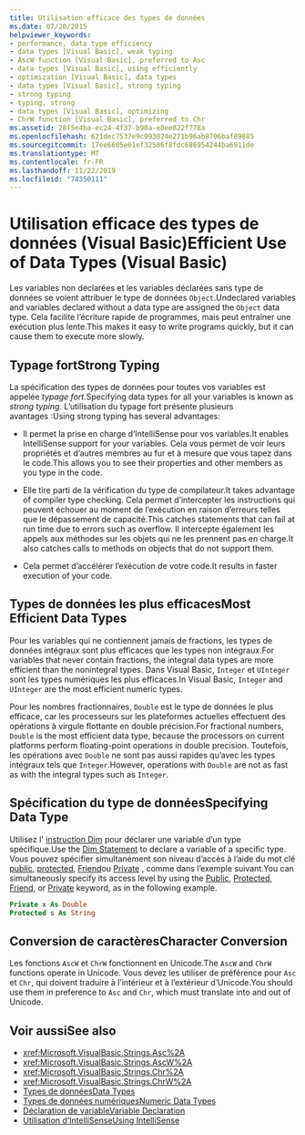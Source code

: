 ```yaml
---
title: Utilisation efficace des types de données
ms.date: 07/20/2015
helpviewer_keywords:
- performance, data type efficiency
- data types [Visual Basic], weak typing
- AscW function [Visual Basic], preferred to Asc
- data types [Visual Basic], using efficiently
- optimization [Visual Basic], data types
- data types [Visual Basic], strong typing
- strong typing
- typing, strong
- data types [Visual Basic], optimizing
- ChrW function [Visual Basic], preferred to Chr
ms.assetid: 28f5e4ba-ec24-4f37-b90a-e8ee822f778a
ms.openlocfilehash: 621dec7537e9c993024e271b96ab8706baf89885
ms.sourcegitcommit: 17ee6605e01ef32506f8fdc686954244ba6911de
ms.translationtype: MT
ms.contentlocale: fr-FR
ms.lasthandoff: 11/22/2019
ms.locfileid: "74350111"
---
```

# <a name="efficient-use-of-data-types-visual-basic"></a><span data-ttu-id="bf2be-102">Utilisation efficace des types de données (Visual Basic)</span><span class="sxs-lookup"><span data-stu-id="bf2be-102">Efficient Use of Data Types (Visual Basic)</span></span>
<span data-ttu-id="bf2be-103">Les variables non déclarées et les variables déclarées sans type de données se voient attribuer le type de données `Object`.</span><span class="sxs-lookup"><span data-stu-id="bf2be-103">Undeclared variables and variables declared without a data type are assigned the `Object` data type.</span></span> <span data-ttu-id="bf2be-104">Cela facilite l’écriture rapide de programmes, mais peut entraîner une exécution plus lente.</span><span class="sxs-lookup"><span data-stu-id="bf2be-104">This makes it easy to write programs quickly, but it can cause them to execute more slowly.</span></span>

## <a name="strong-typing"></a><span data-ttu-id="bf2be-105">Typage fort</span><span class="sxs-lookup"><span data-stu-id="bf2be-105">Strong Typing</span></span>
 <span data-ttu-id="bf2be-106">La spécification des types de données pour toutes vos variables est appelée *typage fort*.</span><span class="sxs-lookup"><span data-stu-id="bf2be-106">Specifying data types for all your variables is known as *strong typing*.</span></span> <span data-ttu-id="bf2be-107">L’utilisation du typage fort présente plusieurs avantages :</span><span class="sxs-lookup"><span data-stu-id="bf2be-107">Using strong typing has several advantages:</span></span>

- <span data-ttu-id="bf2be-108">Il permet la prise en charge d’IntelliSense pour vos variables.</span><span class="sxs-lookup"><span data-stu-id="bf2be-108">It enables IntelliSense support for your variables.</span></span> <span data-ttu-id="bf2be-109">Cela vous permet de voir leurs propriétés et d’autres membres au fur et à mesure que vous tapez dans le code.</span><span class="sxs-lookup"><span data-stu-id="bf2be-109">This allows you to see their properties and other members as you type in the code.</span></span>

- <span data-ttu-id="bf2be-110">Elle tire parti de la vérification du type de compilateur.</span><span class="sxs-lookup"><span data-stu-id="bf2be-110">It takes advantage of compiler type checking.</span></span> <span data-ttu-id="bf2be-111">Cela permet d’intercepter les instructions qui peuvent échouer au moment de l’exécution en raison d’erreurs telles que le dépassement de capacité.</span><span class="sxs-lookup"><span data-stu-id="bf2be-111">This catches statements that can fail at run time due to errors such as overflow.</span></span> <span data-ttu-id="bf2be-112">Il intercepte également les appels aux méthodes sur les objets qui ne les prennent pas en charge.</span><span class="sxs-lookup"><span data-stu-id="bf2be-112">It also catches calls to methods on objects that do not support them.</span></span>

- <span data-ttu-id="bf2be-113">Cela permet d’accélérer l’exécution de votre code.</span><span class="sxs-lookup"><span data-stu-id="bf2be-113">It results in faster execution of your code.</span></span>

## <a name="most-efficient-data-types"></a><span data-ttu-id="bf2be-114">Types de données les plus efficaces</span><span class="sxs-lookup"><span data-stu-id="bf2be-114">Most Efficient Data Types</span></span>
 <span data-ttu-id="bf2be-115">Pour les variables qui ne contiennent jamais de fractions, les types de données intégraux sont plus efficaces que les types non intégraux.</span><span class="sxs-lookup"><span data-stu-id="bf2be-115">For variables that never contain fractions, the integral data types are more efficient than the nonintegral types.</span></span> <span data-ttu-id="bf2be-116">Dans Visual Basic, `Integer` et `UInteger` sont les types numériques les plus efficaces.</span><span class="sxs-lookup"><span data-stu-id="bf2be-116">In Visual Basic, `Integer` and `UInteger` are the most efficient numeric types.</span></span>

 <span data-ttu-id="bf2be-117">Pour les nombres fractionnaires, `Double` est le type de données le plus efficace, car les processeurs sur les plateformes actuelles effectuent des opérations à virgule flottante en double précision.</span><span class="sxs-lookup"><span data-stu-id="bf2be-117">For fractional numbers, `Double` is the most efficient data type, because the processors on current platforms perform floating-point operations in double precision.</span></span> <span data-ttu-id="bf2be-118">Toutefois, les opérations avec `Double` ne sont pas aussi rapides qu’avec les types intégraux tels que `Integer`.</span><span class="sxs-lookup"><span data-stu-id="bf2be-118">However, operations with `Double` are not as fast as with the integral types such as `Integer`.</span></span>

## <a name="specifying-data-type"></a><span data-ttu-id="bf2be-119">Spécification du type de données</span><span class="sxs-lookup"><span data-stu-id="bf2be-119">Specifying Data Type</span></span>
 <span data-ttu-id="bf2be-120">Utilisez l' [instruction Dim](../../../../visual-basic/language-reference/statements/dim-statement.md) pour déclarer une variable d’un type spécifique.</span><span class="sxs-lookup"><span data-stu-id="bf2be-120">Use the [Dim Statement](../../../../visual-basic/language-reference/statements/dim-statement.md) to declare a variable of a specific type.</span></span> <span data-ttu-id="bf2be-121">Vous pouvez spécifier simultanément son niveau d’accès à l’aide du mot clé [public](../../../../visual-basic/language-reference/modifiers/public.md), [protected](../../../../visual-basic/language-reference/modifiers/protected.md), [Friend](../../../../visual-basic/language-reference/modifiers/friend.md)ou [Private](../../../../visual-basic/language-reference/modifiers/private.md) , comme dans l’exemple suivant.</span><span class="sxs-lookup"><span data-stu-id="bf2be-121">You can simultaneously specify its access level by using the [Public](../../../../visual-basic/language-reference/modifiers/public.md), [Protected](../../../../visual-basic/language-reference/modifiers/protected.md), [Friend](../../../../visual-basic/language-reference/modifiers/friend.md), or [Private](../../../../visual-basic/language-reference/modifiers/private.md) keyword, as in the following example.</span></span>

```vb
Private x As Double
Protected s As String
```

## <a name="character-conversion"></a><span data-ttu-id="bf2be-122">Conversion de caractères</span><span class="sxs-lookup"><span data-stu-id="bf2be-122">Character Conversion</span></span>
 <span data-ttu-id="bf2be-123">Les fonctions `AscW` et `ChrW` fonctionnent en Unicode.</span><span class="sxs-lookup"><span data-stu-id="bf2be-123">The `AscW` and `ChrW` functions operate in Unicode.</span></span> <span data-ttu-id="bf2be-124">Vous devez les utiliser de préférence pour `Asc` et `Chr`, qui doivent traduire à l’intérieur et à l’extérieur d’Unicode.</span><span class="sxs-lookup"><span data-stu-id="bf2be-124">You should use them in preference to `Asc` and `Chr`, which must translate into and out of Unicode.</span></span>

## <a name="see-also"></a><span data-ttu-id="bf2be-125">Voir aussi</span><span class="sxs-lookup"><span data-stu-id="bf2be-125">See also</span></span>

- <xref:Microsoft.VisualBasic.Strings.Asc%2A>
- <xref:Microsoft.VisualBasic.Strings.AscW%2A>
- <xref:Microsoft.VisualBasic.Strings.Chr%2A>
- <xref:Microsoft.VisualBasic.Strings.ChrW%2A>
- [<span data-ttu-id="bf2be-126">Types de données</span><span class="sxs-lookup"><span data-stu-id="bf2be-126">Data Types</span></span>](../../../../visual-basic/programming-guide/language-features/data-types/index.md)
- [<span data-ttu-id="bf2be-127">Types de données numériques</span><span class="sxs-lookup"><span data-stu-id="bf2be-127">Numeric Data Types</span></span>](../../../../visual-basic/programming-guide/language-features/data-types/numeric-data-types.md)
- [<span data-ttu-id="bf2be-128">Déclaration de variable</span><span class="sxs-lookup"><span data-stu-id="bf2be-128">Variable Declaration</span></span>](../../../../visual-basic/programming-guide/language-features/variables/variable-declaration.md)
- [<span data-ttu-id="bf2be-129">Utilisation d’IntelliSense</span><span class="sxs-lookup"><span data-stu-id="bf2be-129">Using IntelliSense</span></span>](/visualstudio/ide/using-intellisense)
